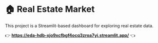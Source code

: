 # 🏠 Real Estate Market

This project is a Streamlit-based dashboard for exploring real estate data.

👉 **https://eda-hdb-xjo9xcfbgf4ocq3zroa7yi.streamlit.app/** 👈
